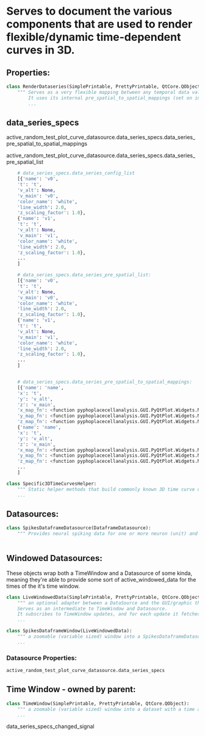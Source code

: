 # Serves to document the various components that are used to render flexible/dynamic time-dependent curves in 3D.




## Properties:


```python
class RenderDataseries(SimplePrintable, PrettyPrintable, QtCore.QObject):
    """ Serves as a very flexible mapping between any temporal data values and the final spatial location to render them by storing a list of configs for each series (self.data_series_config_list)
        It uses its internal pre_spatial_to_spatial_mappings (set on initialization) when self.get_data_series_spatial_values(curr_windowed_df) is called to get the spatial_values for each series from its internal non-spatial ones
        ...
```

## data_series_specs
active_random_test_plot_curve_datasource.data_series_specs.data_series_pre_spatial_to_spatial_mappings

active_random_test_plot_curve_datasource.data_series_specs.data_series_pre_spatial_list

```python
    # data_series_specs.data_series_config_list
    [{'name': 'v0',
    't': 't',
    'v_alt': None,
    'v_main': 'v0',
    'color_name': 'white',
    'line_width': 2.0,
    'z_scaling_factor': 1.0},
    {'name': 'v1',
    't': 't',
    'v_alt': None,
    'v_main': 'v1',
    'color_name': 'white',
    'line_width': 2.0,
    'z_scaling_factor': 1.0}, 
    ...
    ]

    # data_series_specs.data_series_pre_spatial_list:
    [{'name': 'v0',
    't': 't',
    'v_alt': None,
    'v_main': 'v0',
    'color_name': 'white',
    'line_width': 2.0,
    'z_scaling_factor': 1.0},
    {'name': 'v1',
    't': 't',
    'v_alt': None,
    'v_main': 'v1',
    'color_name': 'white',
    'line_width': 2.0,
    'z_scaling_factor': 1.0},
    ...
    ]


    # data_series_specs.data_series_pre_spatial_to_spatial_mappings:
    [{'name': 'name',
    'x': 't',
    'y': 'v_alt',
    'z': 'v_main',
    'x_map_fn': <function pyphoplacecellanalysis.GUI.PyQtPlot.Widgets.Mixins.TimeCurves3D.Specific3DTimeCurves.Specific3DTimeCurvesHelper.build_test_3D_time_curves.<locals>.<lambda>(t)>,
    'y_map_fn': <function pyphoplacecellanalysis.GUI.PyQtPlot.Widgets.Mixins.TimeCurves3D.Specific3DTimeCurves.Specific3DTimeCurvesHelper.build_test_3D_time_curves.<locals>.<listcomp>.<lambda>(v, bound_i=0)>,
    'z_map_fn': <function pyphoplacecellanalysis.GUI.PyQtPlot.Widgets.Mixins.TimeCurves3D.Specific3DTimeCurves.Specific3DTimeCurvesHelper.build_test_3D_time_curves.<locals>.<lambda>(v_main)>},
    {'name': 'name',
    'x': 't',
    'y': 'v_alt',
    'z': 'v_main',
    'x_map_fn': <function pyphoplacecellanalysis.GUI.PyQtPlot.Widgets.Mixins.TimeCurves3D.Specific3DTimeCurves.Specific3DTimeCurvesHelper.build_test_3D_time_curves.<locals>.<lambda>(t)>,
    'y_map_fn': <function pyphoplacecellanalysis.GUI.PyQtPlot.Widgets.Mixins.TimeCurves3D.Specific3DTimeCurves.Specific3DTimeCurvesHelper.build_test_3D_time_curves.<locals>.<listcomp>.<lambda>(v, bound_i=1)>,
    'z_map_fn': <function pyphoplacecellanalysis.GUI.PyQtPlot.Widgets.Mixins.TimeCurves3D.Specific3DTimeCurves.Specific3DTimeCurvesHelper.build_test_3D_time_curves.<locals>.<lambda>(v_main)>},
    ...
    ]
```


```python
class Specific3DTimeCurvesHelper:
    """ Static helper methods that build commonly known 3D time curve datasources and add them to the provided plot.
    ...
```


## Datasources:

```python
class SpikesDataframeDatasource(DataframeDatasource):
    """ Provides neural spiking data for one or more neuron (unit) and the timestamps at which they occur 't'.
    
```

## Windowed Datasources:
These objects wrap both a TimeWindow and a Datasource of some kinda, meaning they're able to provide some sort of active_windowed_data for the times of the it's time window.

```python
class LiveWindowedData(SimplePrintable, PrettyPrintable, QtCore.QObject):
    """ an optional adapter between a DataSource and the GUI/graphic that uses it.
    Serves as an intermediate to TimeWindow and Datasource.
    It subscribes to TimeWindow updates, and for each update it fetches the appropriate data from its internally owned DataSource and emits a singal containing this data that can be used to update the GUI/graphic classes that subscribe to it.
    ...
```

```python
class SpikesDataframeWindow(LiveWindowedData):
    """ a zoomable (variable sized) window into a SpikesDataframeDatasource with a time axis windowed by the active TimeWindow
    ...
```





### Datasource Properties:

```python
active_random_test_plot_curve_datasource.data_series_specs
```

## Time Window - owned by parent:
```python
class TimeWindow(SimplePrintable, PrettyPrintable, QtCore.QObject):
    """ a zoomable (variable sized) window into a dataset with a time axis
    ...
```



data_series_specs_changed_signal
